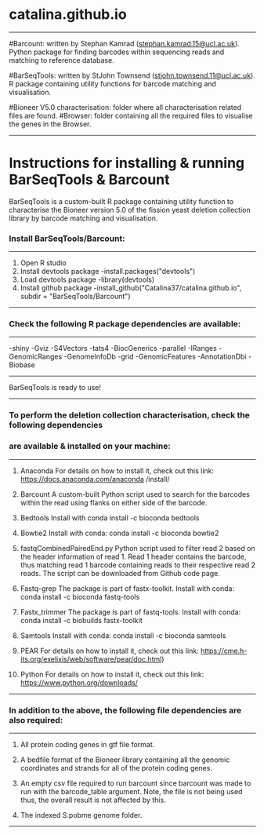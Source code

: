 # catalina.github.io
 ---------------------------------------------------------------------------------------------------------------------------
#Barcount: written by Stephan Kamrad (stephan.kamrad.15@ucl.ac.uk).
Python package for finding barcodes within sequencing reads and matching to reference database.

#BarSeqTools: written by StJohn Townsend (stjohn.townsend.11@ucl.ac.uk).
R package containing utility functions for barcode matching and visualisation.

#Bioneer V5.0 characterisation: folder where all characterisation related files are found. 
 #Browser: folder containing all the required files to visualise the genes in the Browser.
 
 ---------------------------------------------------------------------------------------------------------------------------

# Instructions for installing & running BarSeqTools & Barcount
BarSeqTools is a custom-built R package containing utility function to characterise the 
Bioneer version 5.0 of the fission yeast deletion collection library by barcode matching 
and visualisation.

### Install BarSeqTools/Barcount:
------------------------------------------------------------------------------------------
1. Open R studio
2. Install devtools package
   -install.packages("devtools")
3. Load devtools package
   -library(devtools)
4. Install github package
   -install_github("Catalina37/catalina.github.io", subdir = "BarSeqTools/Barcount")
------------------------------------------------------------------------------------------


### Check the following R package dependencies are available:
------------------------------------------------------------------------------------------
-shiny
-Gviz
-S4Vectors
-tats4
-BiocGenerics
-parallel
-IRanges
-GenomicRanges
-GenomeInfoDb
-grid
-GenomicFeatures
-AnnotationDbi
-Biobase

------------------------------------------------------------------------------------------
BarSeqTools is ready to use!

------------------------------------------------------------------------------------------


### To perform the deletion collection characterisation, check the following dependencies 
### are available & installed on your machine:
------------------------------------------------------------------------------------------
1. Anaconda
For details on how to install it, check out this link: https://docs.anaconda.com/anaconda
/install/

2. Barcount
A custom-built Python script used to search for the barcodes within the read using flanks 
on either side of the barcode.


3. Bedtools
Install with conda install -c bioconda bedtools

4. Bowtie2
Install with conda: conda install -c bioconda bowtie2

5. fastqCombinedPairedEnd.py 
Python script used to filter read 2 based on the header information of read 1. 
Read 1 header contains the barcode, thus matching read 1 barcode containing reads to 
their respective read 2 reads.
The script can be downloaded from Github code page.

6. Fastq-grep
The package is part of fastx-toolkit. 
Install with conda: conda install -c bioconda fastq-tools

7. Fastx_trimmer
The package is part of fastq-tools. 
Install with conda: conda install -c biobuilds fastx-toolkit

8. Samtools
Install with conda: conda install -c bioconda samtools 

9. PEAR 
For details on how to install it, check out this link: 
https://cme.h-its.org/exelixis/web/software/pear/doc.html)

10. Python
For details on how to install it, check out this link: https://www.python.org/downloads/
------------------------------------------------------------------------------------------


### In addition to the above, the following file dependencies are also required:
------------------------------------------------------------------------------------------

1. All protein coding genes in gtf file format.

2. A bedfile format of the Bioneer library containing all the genomic coordinates and 
strands for all of the protein coding genes.

3. An empty csv file required to run barcount since barcount was made to run with the 
barcode_table argument. 
Note, the file is not being used thus, the overall result is not affected by this.

4. The indexed S.pobme genome folder.
------------------------------------------------------------------------------------------

